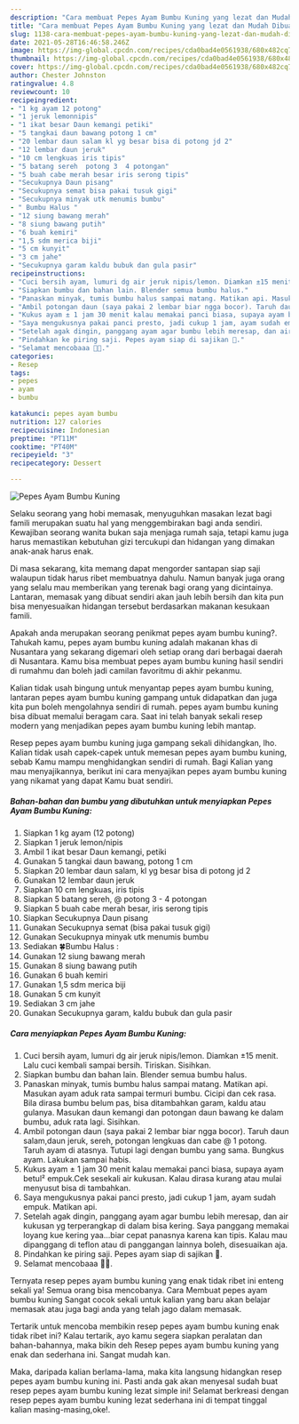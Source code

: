 ```yaml
---
description: "Cara membuat Pepes Ayam Bumbu Kuning yang lezat dan Mudah Dibuat"
title: "Cara membuat Pepes Ayam Bumbu Kuning yang lezat dan Mudah Dibuat"
slug: 1138-cara-membuat-pepes-ayam-bumbu-kuning-yang-lezat-dan-mudah-dibuat
date: 2021-05-28T16:46:58.246Z
image: https://img-global.cpcdn.com/recipes/cda0bad4e0561938/680x482cq70/pepes-ayam-bumbu-kuning-foto-resep-utama.jpg
thumbnail: https://img-global.cpcdn.com/recipes/cda0bad4e0561938/680x482cq70/pepes-ayam-bumbu-kuning-foto-resep-utama.jpg
cover: https://img-global.cpcdn.com/recipes/cda0bad4e0561938/680x482cq70/pepes-ayam-bumbu-kuning-foto-resep-utama.jpg
author: Chester Johnston
ratingvalue: 4.8
reviewcount: 10
recipeingredient:
- "1 kg ayam 12 potong"
- "1 jeruk lemonnipis"
- "1 ikat besar Daun kemangi petiki"
- "5 tangkai daun bawang potong 1 cm"
- "20 lembar daun salam kl yg besar bisa di potong jd 2"
- "12 lembar daun jeruk"
- "10 cm lengkuas iris tipis"
- "5 batang sereh  potong 3  4 potongan"
- "5 buah cabe merah besar iris serong tipis"
- "Secukupnya Daun pisang"
- "Secukupnya semat bisa pakai tusuk gigi"
- "Secukupnya minyak utk menumis bumbu"
- " Bumbu Halus "
- "12 siung bawang merah"
- "8 siung bawang putih"
- "6 buah kemiri"
- "1,5 sdm merica biji"
- "5 cm kunyit"
- "3 cm jahe"
- "Secukupnya garam kaldu bubuk dan gula pasir"
recipeinstructions:
- "Cuci bersih ayam, lumuri dg air jeruk nipis/lemon. Diamkan ±15 menit. Lalu cuci kembali sampai bersih. Tiriskan. Sisihkan."
- "Siapkan bumbu dan bahan lain. Blender semua bumbu halus."
- "Panaskan minyak, tumis bumbu halus sampai matang. Matikan api. Masukan ayam aduk rata sampai termuri bumbu. Cicipi dan cek rasa. Bila dirasa bumbu belum pas, bisa ditambahkan garam, kaldu atau gulanya. Masukan daun kemangi dan potongan daun bawang ke dalam bumbu, aduk rata lagi. Sisihkan."
- "Ambil potongan daun (saya pakai 2 lembar biar ngga bocor). Taruh daun salam,daun jeruk, sereh, potongan lengkuas dan cabe @ 1 potong. Taruh ayam di atasnya. Tutupi lagi dengan bumbu yang sama. Bungkus ayam. Lakukan sampai habis."
- "Kukus ayam ± 1 jam 30 menit kalau memakai panci biasa, supaya ayam betul² empuk.Cek sesekali air kukusan. Kalau dirasa kurang atau mulai menyusut bisa di tambahkan."
- "Saya mengukusnya pakai panci presto, jadi cukup 1 jam, ayam sudah empuk. Matikan api."
- "Setelah agak dingin, panggang ayam agar bumbu lebih meresap, dan air kukusan yg terperangkap di dalam bisa kering. Saya panggang memakai loyang kue kering yaa...biar cepat panasnya karena kan tipis. Kalau mau dipanggang di teflon atau di panggangan lainnya boleh, disesuaikan aja."
- "Pindahkan ke piring saji. Pepes ayam siap di sajikan 🤩."
- "Selamat mencobaaa 🤗🥰."
categories:
- Resep
tags:
- pepes
- ayam
- bumbu

katakunci: pepes ayam bumbu 
nutrition: 127 calories
recipecuisine: Indonesian
preptime: "PT11M"
cooktime: "PT40M"
recipeyield: "3"
recipecategory: Dessert

---
```



![Pepes Ayam Bumbu Kuning](https://img-global.cpcdn.com/recipes/cda0bad4e0561938/680x482cq70/pepes-ayam-bumbu-kuning-foto-resep-utama.jpg)

Selaku seorang yang hobi memasak, menyuguhkan masakan lezat bagi famili merupakan suatu hal yang menggembirakan bagi anda sendiri. Kewajiban seorang  wanita bukan saja menjaga rumah saja, tetapi kamu juga harus memastikan kebutuhan gizi tercukupi dan hidangan yang dimakan anak-anak harus enak.

Di masa  sekarang, kita memang dapat mengorder santapan siap saji walaupun tidak harus ribet membuatnya dahulu. Namun banyak juga orang yang selalu mau memberikan yang terenak bagi orang yang dicintainya. Lantaran, memasak yang dibuat sendiri akan jauh lebih bersih dan kita pun bisa menyesuaikan hidangan tersebut berdasarkan makanan kesukaan famili. 



Apakah anda merupakan seorang penikmat pepes ayam bumbu kuning?. Tahukah kamu, pepes ayam bumbu kuning adalah makanan khas di Nusantara yang sekarang digemari oleh setiap orang dari berbagai daerah di Nusantara. Kamu bisa membuat pepes ayam bumbu kuning hasil sendiri di rumahmu dan boleh jadi camilan favoritmu di akhir pekanmu.

Kalian tidak usah bingung untuk menyantap pepes ayam bumbu kuning, lantaran pepes ayam bumbu kuning gampang untuk didapatkan dan juga kita pun boleh mengolahnya sendiri di rumah. pepes ayam bumbu kuning bisa dibuat memalui beragam cara. Saat ini telah banyak sekali resep modern yang menjadikan pepes ayam bumbu kuning lebih mantap.

Resep pepes ayam bumbu kuning juga gampang sekali dihidangkan, lho. Kalian tidak usah capek-capek untuk memesan pepes ayam bumbu kuning, sebab Kamu mampu menghidangkan sendiri di rumah. Bagi Kalian yang mau menyajikannya, berikut ini cara menyajikan pepes ayam bumbu kuning yang nikamat yang dapat Kamu buat sendiri.

<!--inarticleads1-->

##### Bahan-bahan dan bumbu yang dibutuhkan untuk menyiapkan Pepes Ayam Bumbu Kuning:

1. Siapkan 1 kg ayam (12 potong)
1. Siapkan 1 jeruk lemon/nipis
1. Ambil 1 ikat besar Daun kemangi, petiki
1. Gunakan 5 tangkai daun bawang, potong 1 cm
1. Siapkan 20 lembar daun salam, kl yg besar bisa di potong jd 2
1. Gunakan 12 lembar daun jeruk
1. Siapkan 10 cm lengkuas, iris tipis
1. Siapkan 5 batang sereh, @ potong 3 - 4 potongan
1. Siapkan 5 buah cabe merah besar, iris serong tipis
1. Siapkan Secukupnya Daun pisang
1. Gunakan Secukupnya semat (bisa pakai tusuk gigi)
1. Gunakan Secukupnya minyak utk menumis bumbu
1. Sediakan  🍀Bumbu Halus :
1. Gunakan 12 siung bawang merah
1. Gunakan 8 siung bawang putih
1. Gunakan 6 buah kemiri
1. Gunakan 1,5 sdm merica biji
1. Gunakan 5 cm kunyit
1. Sediakan 3 cm jahe
1. Gunakan Secukupnya garam, kaldu bubuk dan gula pasir




<!--inarticleads2-->

##### Cara menyiapkan Pepes Ayam Bumbu Kuning:

1. Cuci bersih ayam, lumuri dg air jeruk nipis/lemon. Diamkan ±15 menit. Lalu cuci kembali sampai bersih. Tiriskan. Sisihkan.
1. Siapkan bumbu dan bahan lain. Blender semua bumbu halus.
1. Panaskan minyak, tumis bumbu halus sampai matang. Matikan api. Masukan ayam aduk rata sampai termuri bumbu. Cicipi dan cek rasa. Bila dirasa bumbu belum pas, bisa ditambahkan garam, kaldu atau gulanya. Masukan daun kemangi dan potongan daun bawang ke dalam bumbu, aduk rata lagi. Sisihkan.
1. Ambil potongan daun (saya pakai 2 lembar biar ngga bocor). Taruh daun salam,daun jeruk, sereh, potongan lengkuas dan cabe @ 1 potong. Taruh ayam di atasnya. Tutupi lagi dengan bumbu yang sama. Bungkus ayam. Lakukan sampai habis.
1. Kukus ayam ± 1 jam 30 menit kalau memakai panci biasa, supaya ayam betul² empuk.Cek sesekali air kukusan. Kalau dirasa kurang atau mulai menyusut bisa di tambahkan.
1. Saya mengukusnya pakai panci presto, jadi cukup 1 jam, ayam sudah empuk. Matikan api.
1. Setelah agak dingin, panggang ayam agar bumbu lebih meresap, dan air kukusan yg terperangkap di dalam bisa kering. Saya panggang memakai loyang kue kering yaa...biar cepat panasnya karena kan tipis. Kalau mau dipanggang di teflon atau di panggangan lainnya boleh, disesuaikan aja.
1. Pindahkan ke piring saji. Pepes ayam siap di sajikan 🤩.
1. Selamat mencobaaa 🤗🥰.




Ternyata resep pepes ayam bumbu kuning yang enak tidak ribet ini enteng sekali ya! Semua orang bisa mencobanya. Cara Membuat pepes ayam bumbu kuning Sangat cocok sekali untuk kalian yang baru akan belajar memasak atau juga bagi anda yang telah jago dalam memasak.

Tertarik untuk mencoba membikin resep pepes ayam bumbu kuning enak tidak ribet ini? Kalau tertarik, ayo kamu segera siapkan peralatan dan bahan-bahannya, maka bikin deh Resep pepes ayam bumbu kuning yang enak dan sederhana ini. Sangat mudah kan. 

Maka, daripada kalian berlama-lama, maka kita langsung hidangkan resep pepes ayam bumbu kuning ini. Pasti anda gak akan menyesal sudah buat resep pepes ayam bumbu kuning lezat simple ini! Selamat berkreasi dengan resep pepes ayam bumbu kuning lezat sederhana ini di tempat tinggal kalian masing-masing,oke!.

